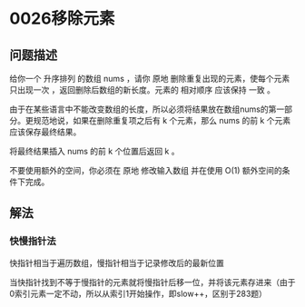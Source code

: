 # 0026移除元素

## 问题描述

给你一个 升序排列 的数组 nums ，请你 原地 删除重复出现的元素，使每个元素 只出现一次 ，返回删除后数组的新长度。元素的 相对顺序 应该保持 一致 。  

由于在某些语言中不能改变数组的长度，所以必须将结果放在数组nums的第一部分。更规范地说，如果在删除重复项之后有 k 个元素，那么 nums 的前 k 个元素应该保存最终结果。  

将最终结果插入 nums 的前 k 个位置后返回 k 。  

不要使用额外的空间，你必须在 原地 修改输入数组 并在使用 O(1) 额外空间的条件下完成。

## 解法

### 快慢指针法

快指针相当于遍历数组，慢指针相当于记录修改后的最新位置

当快指针找到不等于慢指针的元素就将慢指针后移一位，并将该元素存进来（由于0索引元素一定不动，所以从索引1开始操作，即slow++，区别于283题）
